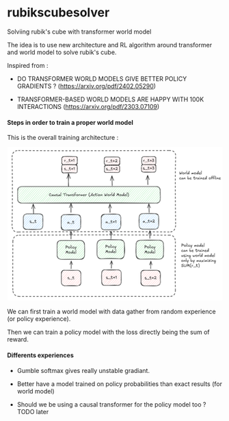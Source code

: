 # rubikscubesolver
Solviing rubik's cube with transformer world model

The idea is to use new architecture and RL algorithm around transformer and world model to solve rubik's cube.

Inspired from : 

- DO TRANSFORMER WORLD MODELS GIVE BETTER POLICY GRADIENTS ? (https://arxiv.org/pdf/2402.05290)  

- TRANSFORMER-BASED WORLD MODELS ARE HAPPY WITH 100K INTERACTIONS (https://arxiv.org/pdf/2303.07109)



#### Steps in order to train a proper world model

This is the overall training architecture :

![training](images/trainingsetup.png)

We can first train a world model with data gather from random experience (or policy experience).

Then we can train a policy model with the loss directly being the sum of reward.

#### Differents experiences

- Gumble softmax gives really unstable gradiant.

- Better have a model trained on policy probabilities than exact results (for world model)

- Should we be using a causal transformer for the policy model too ? TODO later




